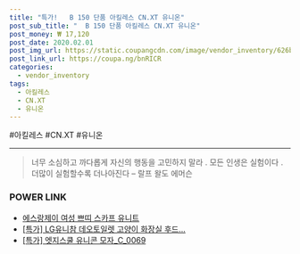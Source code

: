 ```yaml
--- 
title: "특가!   B 150 단품 아킬레스 CN.XT 유니온" 
post_sub_title: "  B 150 단품 아킬레스 CN.XT 유니온" 
post_money: ₩ 17,120 
post_date: 2020.02.01 
post_img_url: https://static.coupangcdn.com/image/vendor_inventory/626b/a72d85894f359051f52030f4c25d6fa450a20f34c528f0dfd6ce017edf5e.jpg 
post_link_url: https://coupa.ng/bnRICR 
categories: 
  - vendor_inventory 
tags: 
  - 아킬레스 
  - CN.XT 
  - 유니온 
--- 
```

  #아킬레스 #CN.XT #유니온 
<hr> 

> 너무 소심하고 까다롭게 자신의 행동을 고민하지 말라 . 모든 인생은 실험이다 . 더많이 실험할수록 더나아진다  – 랄프 왈도 에머슨 


### POWER LINK

* <a href="https://blog.naver.com/santokki14/221784430190" target="_blank">에스랑제이 여성 쁘띠 스카프 유니트</a>
* <a href="https://blog.naver.com/an0733/221791690574" target="_blank">[특가] LG유니참 데오토일렛 고양이 화장실 후드...</a>
* <a href="https://blog.naver.com/santokki14/221789812966" target="_blank">[특가] 엣지스쿨 유니콘 모자_C_0069</a>
